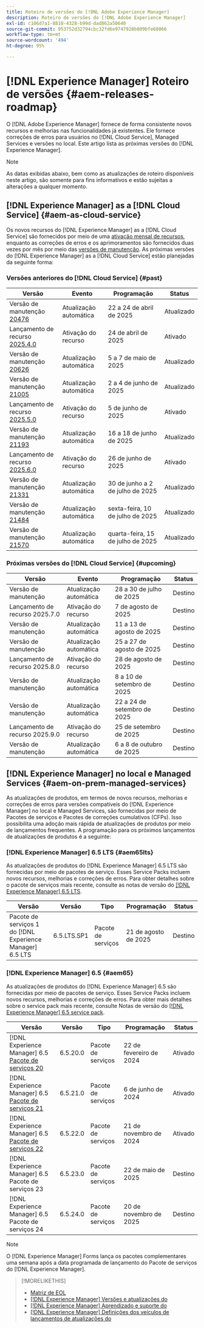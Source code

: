```yaml
---
title: Roteiro de versões do [!DNL Adobe Experience Manager]
description: Roteiro de versões do [!DNL Adobe Experience Manager]
exl-id: c106d7a1-8810-4328-b99d-dad862a50640
source-git-commit: 953752d32794cbc32fd6e9747928b809bfe68066
workflow-type: tm+mt
source-wordcount: '494'
ht-degree: 95%

---
```



# [!DNL Experience Manager] Roteiro de versões {#aem-releases-roadmap}

O [!DNL Adobe Experience Manager] fornece de forma consistente novos recursos e melhorias nas funcionalidades já existentes. Ele fornece correções de erros para usuários no [!DNL Cloud Service], Managed Services e versões no local. Este artigo lista as próximas versões do [!DNL Experience Manager].

>[!NOTE]
>
>As datas exibidas abaixo, bem como as atualizações de roteiro disponíveis neste artigo, são somente para fins informativos e estão sujeitas a alterações a qualquer momento.

## [!DNL Experience Manager] as a [!DNL Cloud Service] {#aem-as-cloud-service}

Os novos recursos do [!DNL Experience Manager] as a [!DNL Cloud Service] são fornecidos por meio de uma [ativação mensal de recursos](https://experienceleague.adobe.com/pt-br/docs/experience-manager-cloud-service/content/release-notes/release-notes/release-notes-current), enquanto as correções de erros e os aprimoramentos são fornecidos duas vezes por mês por meio das [versões de manutenção](https://experienceleague.adobe.com/pt-br/docs/experience-manager-cloud-service/content/release-notes/maintenance/latest).
As próximas versões do [!DNL Experience Manager] as a [!DNL Cloud Service] estão planejadas da seguinte forma:

### Versões anteriores do [!DNL Cloud Service] {#past}

| Versão | Evento | Programação | Status |
|---|---|---|---|
| Versão de manutenção [20476](https://experienceleague.adobe.com/pt-br/docs/experience-manager-cloud-service/content/release-notes/maintenance/2025/2025-4-0#20476) | Atualização automática | 22 a 24 de abril de 2025 | Atualizado |
| Lançamento de recurso [2025.4.0](https://experienceleague.adobe.com/pt-br/docs/experience-manager-cloud-service/content/release-notes/release-notes/2025/release-notes-2025-4-0) | Ativação do recurso | 24 de abril de 2025 | Ativado |
| Versão de manutenção [20626](https://experienceleague.adobe.com/pt-br/docs/experience-manager-cloud-service/content/release-notes/maintenance/2025/2025-5-0#20626) | Atualização automática | 5 a 7 de maio de 2025 | Atualizado |
| Versão de manutenção [21005](https://experienceleague.adobe.com/pt-br/docs/experience-manager-cloud-service/content/release-notes/maintenance/2025/2025-5-0#21005) | Atualização automática | 2 a 4 de junho de 2025 | Atualizado |
| Lançamento de recurso [2025.5.0](https://experienceleague.adobe.com/pt-br/docs/experience-manager-cloud-service/content/release-notes/release-notes/2025/release-notes-2025-5-0) | Ativação do recurso | 5 de junho de 2025 | Ativado |
| Versão de manutenção [21193](https://experienceleague.adobe.com/pt-br/docs/experience-manager-cloud-service/content/release-notes/maintenance/2025/2025-6-0) | Atualização automática | 16 a 18 de junho de 2025 | Atualizado |
| Lançamento de recurso [2025.6.0](https://experienceleague.adobe.com/pt-br/docs/experience-manager-cloud-service/content/release-notes/release-notes/release-notes-current) | Ativação do recurso | 26 de junho de 2025 | Ativado |
| Versão de manutenção [21331](https://experienceleague.adobe.com/pt-br/docs/experience-manager-cloud-service/content/release-notes/maintenance/2025/2025-7-0#21331) | Atualização automática | 30 de junho a 2 de julho de 2025 | Atualizado |
| Versão de manutenção [21484](https://experienceleague.adobe.com/pt-br/docs/experience-manager-cloud-service/content/release-notes/maintenance/2025/2025-7-0#21484) | Atualização automática | sexta-feira, 10 de julho de 2025 | Atualizado |
| Versão de manutenção [21570](https://experienceleague.adobe.com/pt-br/docs/experience-manager-cloud-service/content/release-notes/maintenance/latest) | Atualização automática | quarta-feira, 15 de julho de 2025 | Atualizado |

### Próximas versões do [!DNL Cloud Service] {#upcoming}

| Versão | Evento | Programação | Status |
|---|---|---|---|
| Versão de manutenção | Atualização automática | 28 a 30 de julho de 2025 | Destino |
| Lançamento de recurso 2025.7.0 | Ativação do recurso | 7 de agosto de 2025 | Destino |
| Versão de manutenção | Atualização automática | 11 a 13 de agosto de 2025 | Destino |
| Versão de manutenção | Atualização automática | 25 a 27 de agosto de 2025 | Destino |
| Lançamento de recurso 2025.8.0 | Ativação do recurso | 28 de agosto de 2025 | Destino |
| Versão de manutenção | Atualização automática | 8 a 10 de setembro de 2025 | Destino |
| Versão de manutenção | Atualização automática | 22 a 24 de setembro de 2025 | Destino |
| Lançamento de recurso 2025.9.0 | Ativação do recurso | 25 de setembro de 2025 | Destino |
| Versão de manutenção | Atualização automática | 6 a 8 de outubro de 2025 | Destino |

## [!DNL Experience Manager] no local e Managed Services {#aem-on-prem-managed-services}

As atualizações de produtos, em termos de novos recursos, melhorias e correções de erros para versões compatíveis do [!DNL Experience Manager] no local e Managed Services, são fornecidas por meio de Pacotes de serviços e Pacotes de correções cumulativos (CFPs). Isso possibilita uma adoção mais rápida de atualizações de produtos por meio de lançamentos frequentes. A programação para os próximos lançamentos de atualizações de produtos é a seguinte:

### [!DNL Experience Manager] 6.5 LTS {#aem65lts}

As atualizações de produtos do [!DNL Experience Manager] 6.5 LTS são fornecidas por meio de pacotes de serviço. Esses Service Packs incluem novos recursos, melhorias e correções de erros. Para obter detalhes sobre o pacote de serviços mais recente, consulte as notas de versão do [[!DNL Experience Manager]  6.5 LTS](https://experienceleague.adobe.com/pt-br/docs/experience-manager-65-lts/content/release-notes/release-notes).

| Versão | Versão | Tipo | Programação | Status |
|---|---|---|---|---|
| Pacote de serviços 1 do [!DNL Experience Manager] 6.5 LTS | 6.5.LTS.SP1 | Pacote de serviços | 21 de agosto de 2025 | Destino |

### [!DNL Experience Manager] 6.5 {#aem65}

As atualizações de produtos do [!DNL Experience Manager] 6.5 são fornecidas por meio de pacotes de serviço. Esses Service Packs incluem novos recursos, melhorias e correções de erros. Para obter mais detalhes sobre o service pack mais recente, consulte Notas de versão do [[!DNL Experience Manager] 6.5 service pack](https://experienceleague.adobe.com/pt-br/docs/experience-manager-65/content/release-notes/release-notes).

| Versão | Versão | Tipo | Programação | Status |
|---|---|---|---|---|
| [!DNL Experience Manager] 6.5 [Pacote de serviços 20](https://experienceleague.adobe.com/pt-br/docs/experience-manager-65/content/release-notes/service-pack/6-5-20) | 6.5.20.0 | Pacote de serviços | 22 de fevereiro de 2024 | Ativado |
| [!DNL Experience Manager] 6.5 [Pacote de serviços 21](https://experienceleague.adobe.com/pt-br/docs/experience-manager-65/content/release-notes/service-pack/6-5-21) | 6.5.21.0 | Pacote de serviços | 6 de junho de 2024 | Ativado |
| [!DNL Experience Manager] 6.5 [Pacote de serviços 22](https://experienceleague.adobe.com/pt-br/docs/experience-manager-65/content/release-notes/release-notes) | 6.5.22.0 | Pacote de serviços | 21 de novembro de 2024 | Ativado |
| [!DNL Experience Manager] 6.5 Pacote de serviços 23 | 6.5.23.0 | Pacote de serviços | 22 de maio de 2025 | Destino |
| [!DNL Experience Manager] 6.5 Pacote de serviços 24 | 6.5.24.0 | Pacote de serviços | 20 de novembro de 2025 | Destino |

>[!NOTE]
>
>O [!DNL Experience Manager] Forms lança os pacotes complementares uma semana após a data programada de lançamento do Pacote de serviços do [!DNL Experience Manager].

>[!MORELIKETHIS]
>
>* [Matriz de EOL](https://helpx.adobe.com/br/support/programs/eol-matrix.html)
>* [[!DNL Experience Manager] Versões e atualizações do](https://experienceleague.adobe.com/pt-br/docs/experience-manager-release-information/aem-release-updates/aem-releases-updates)
>* [[!DNL Experience Manager] Aprendizado e suporte do](https://experienceleague.adobe.com/pt-br/docs/experience-manager-cloud-service)
>* [[!DNL Experience Manager] Definições dos veículos de lançamentos de atualizações do](/help/using/update-release-vehicle-definitions.md)
